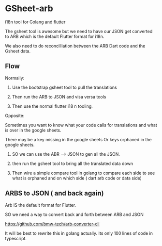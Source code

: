 # GSheet-arb

i18n tool for Golang and flutter

The gsheet tool is awesome but we need to have our JSON get converted to ARB which is the default Flutter format for i18n.

We also need to do reconcilliation between the ARB Dart code and the Gsheet data.

## Flow

Normally:

1. Use the bootstrap gsheet tool to pull the translations

2. Then run the ARB to JSON and visa versa tools

3. Then use the normal flutter i18 n tooling.

Opposite:

Sometimes you want to know what your code calls for translations and what is over in the google sheets.

There may be a key missing in the google sheets Or keys orphaned in the google sheets.

1. SO we can use the ABR --> JSON to gen all the JSON.

2. then run the gsheet tool to bring all the translated data down

3. Then wire a simple compare tool in golang to compare each side to see what is orphaned and on which side ( dart arb code or data side)


## ARBS to JSON ( and back again)

Arb IS the default format for Flutter.

SO we need a way to convert back and forth between ARB and JSON

https://github.com/bmw-tech/arb-converter-cli

It will be best to rewrite this in golang actually. Its only 100 lines of code in typescript.




